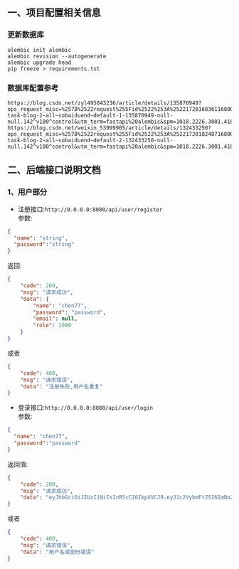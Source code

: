 ## 一、项目配置相关信息
### 更新数据库  
`alembic init alembic`  
`alembic revision --autogenerate`  
`alembic upgrade head`   
`pip freeze > requirements.txt`

### 数据库配置参考
    https://blog.csdn.net/zyl495843236/article/details/135870949?ops_request_misc=%257B%2522request%255Fid%2522%253A%2522172016836116800226543694%2522%252C%2522scm%2522%253A%252220140713.130102334..%2522%257D&request_id=172016836116800226543694&biz_id=0&utm_medium=distribute.pc_search_result.none-task-blog-2~all~sobaiduend~default-1-135870949-null-null.142^v100^control&utm_term=fastapi%20alembic&spm=1018.2226.3001.4187
    https://blog.csdn.net/weixin_53999905/article/details/132433250?ops_request_misc=%257B%2522request%255Fid%2522%253A%2522172018248716800211513462%2522%252C%2522scm%2522%253A%252220140713.130102334..%2522%257D&request_id=172018248716800211513462&biz_id=0&utm_medium=distribute.pc_search_result.none-task-blog-2~all~sobaiduend~default-2-132433250-null-null.142^v100^control&utm_term=fastapi%20alembic&spm=1018.2226.3001.4187







## 二、后端接口说明文档
### 1、用户部分
* 注册接口:`http://0.0.0.0:8080/api/user/register`  
参数:
```json
{
  "name": "string",
  "password":"string"
}
```
返回:
```json
{
    "code": 200,
    "msg": "请求成功",
    "data": {
        "name": "chen77",
        "password": "password",
        "email": null,
        "role": 1000
    }
}
```
或者  
```json
{
    "code": 400,
    "msg": "请求错误",
    "data": "注册失败,用户名重复"
}
```
  
  
  
* 登录接口:`http://0.0.0.0:8080/api/user/login`  
参数:  
```json
{
  "name": "chen77",
  "password":"password"
}

```

返回值:
```json
{
    "code": 200,
    "msg": "请求成功",
    "data": "eyJhbGciOiJIUzI1NiIsInR5cCI6IkpXVCJ9.eyJ1c2VybmFtZSI6ImNoZW4iLCJleHAiOjE3MjA2ODc1NzZ9.PCkfhzKwRH46HDUAYCUxYbcPog5FjZeDvcGzCfOpAso"
}
```
或者  
```json
{
    "code": 400,
    "msg": "请求错误",
    "data": "用户名或密码错误"
}
```